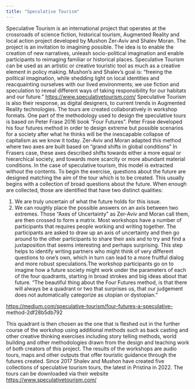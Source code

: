 ```yaml
---
title: "Speculative Tourism"
---
```


Speculative Tourism is an international project that operates at the crossroads of
science fiction, historical tourism, Augmented Reality and local action project
developed by Mushon Zer-Aviv and Shalev Moran. The project is an invitation to
imagining possible. The idea is to enable the creation of new narratives, unleash
socio-political imagination and enable participants to reimaging familiar or historical
places. Speculative Tourism can be used as an artistic or creative touristic tool as
much as a creative element in policy making. Mushon’s and Shalev’s goal is:
“freeing the political imagination, while shedding light on local identities
and reacquainting ourselves with our lived environments; we use fiction
and speculation to reveal different ways of taking responsibility for our
habitats and our future.” https://www.speculativetourism.com/
Speculative Tourism is also their response, as digital designers, to current trends in
Augmented Reality technologies. The tours are created collaboratively in workshop
formats. One part of the methodology used to design the speculative tours is based
on Peter Frase 2016 book ”Four Futures”. Peter Frase developed his four futures
method in order to design extreme but possible scenarios for a society after what he
thinks will be the inescapable collapse of capitalism as we know it today. Zer-Aviv
and Moran adapted this method where two axes are built based on “grand shifts in
global conditions” In Frasers case, these axes described shifts towards either a more
equal or hierarchical society, and towards more scarcity or more abundant material
conditions. In the case of speculative tourism, this model is extracted without the
contents.
To begin the exercise, questions about the future are designed matching the aim of
the tour which is to be created. This usually begins with a collection of broad
questions about the future. When enough are collected, those are identified that have
two distinct qualities:
1. We are truly uncertain of what the future holds for this issue.
2. We can roughly place the possible answers on an axis between two extremes.
Those “Axes of Uncertainty” as Zer-Aviv and Moran call them, are then crossed to
form a matrix.
Most workshops have a number of participants that requires people working and
writing together. The participants are asked to draw up an axis of uncertainty and
then go around to the other participants to share their axis and to try and find a
juxtaposition that seems interesting and perhaps surprising. This step helps to
identify writing partners who might think of very different questions to one’s own,
which in turn can lead to a more fruitful dialog and more robust speculations.The
workshop participants go on to imagine how a future society might work under the
parameters of each of the four quadrants, starting in broad strokes and big ideas
about that future.
“The beautiful thing about the Four Futures method, is that there will
always be a quadrant or two that surprises us, that our judgement does
not automatically categorize as utopian or dystopian.”

https://medium.com/speculative-tourism/four-futures-a-speculative-
method-2df28b5db792

This quadrant is then chosen as the one that is fleshed out in the further course of
the workshop using additional methods such as back casting and other creative
thinking exercises including story telling methods, world building and other
methodologies drawn from the design and teaching work of both creators of this
project. The results of the workshops are audio tours, maps and other outputs that
offer touristic guidance through the futures created. Since 2017 Shalev and Mushon
have created five collections of speculative tourism tours, the latest in Pristina in
2022. The tours can be downloaded via their website
https://www.speculativetourism.com/